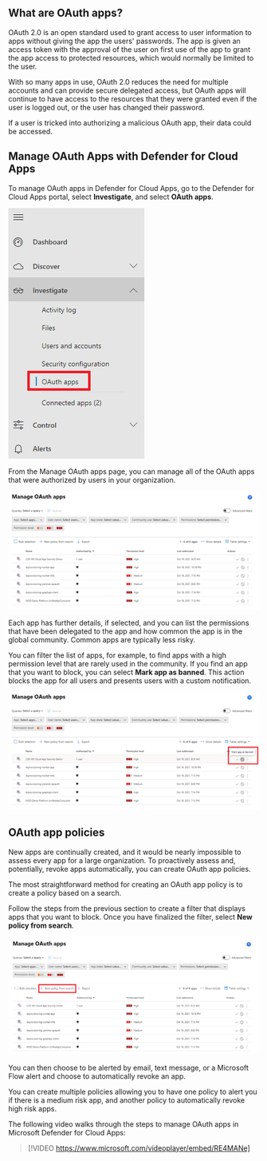 ## What are OAuth apps?

OAuth 2.0 is an open standard used to grant access to user information to apps without giving the app the users' passwords. The app is given an access token with the approval of the user on first use of the app to grant the app access to protected resources, which would normally be limited to the user.

With so many apps in use, OAuth 2.0 reduces the need for multiple accounts and can provide secure delegated access, but OAuth apps will continue to have access to the resources that they were granted even if the user is logged out, or the user has changed their password.

If a user is tricked into authorizing a malicious OAuth app, their data could be accessed.

## Manage OAuth Apps with Defender for Cloud Apps

To manage OAuth apps in Defender for Cloud Apps, go to the Defender for Cloud Apps portal, select **Investigate**, and select **OAuth apps**.

![OAuth apps](../media/4-oauth-apps.png)

From the Manage OAuth apps page, you can manage all of the OAuth apps that were authorized by users in your organization.

![Manage OAuth apps](../media/4-manage-oauth-apps.png)

Each app has further details, if selected, and you can list the permissions that have been delegated to the app and how common the app is in the global community. Common apps are typically less risky.

You can filter the list of apps, for example, to find apps with a high permission level that are rarely used in the community. If you find an app that you want to block, you can select **Mark app as banned**. This action blocks the app for all users and presents users with a custom notification.

![Mark app as banned](../media/4-mark-app-banned.png)

## OAuth app policies

New apps are continually created, and it would be nearly impossible to assess every app for a large organization. To proactively assess and, potentially, revoke apps automatically, you can create OAuth app policies.

The most straightforward method for creating an OAuth app policy is to create a policy based on a search.

Follow the steps from the previous section to create a filter that displays apps that you want to block. Once you have finalized the filter, select **New policy from search**.

![New policy from search](../media/4-new-policy-search.png)

You can then choose to be alerted by email, text message, or a Microsoft Flow alert and choose to automatically revoke an app.

You can create multiple policies allowing you to have one policy to alert you if there is a medium risk app, and another policy to automatically revoke high risk apps.

The following video walks through the steps to manage OAuth apps in Microsoft Defender for Cloud Apps:

> [!VIDEO https://www.microsoft.com/videoplayer/embed/RE4MANe]
